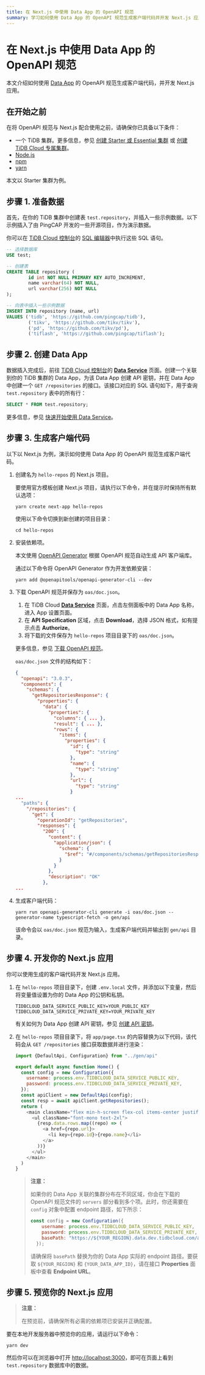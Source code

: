 ```yaml
---
title: 在 Next.js 中使用 Data App 的 OpenAPI 规范
summary: 学习如何使用 Data App 的 OpenAPI 规范生成客户端代码并开发 Next.js 应用。
---
```


# 在 Next.js 中使用 Data App 的 OpenAPI 规范

本文介绍如何使用 [Data App](/tidb-cloud/tidb-cloud-glossary.md#data-app) 的 OpenAPI 规范生成客户端代码，并开发 Next.js 应用。

## 在开始之前

在将 OpenAPI 规范与 Next.js 配合使用之前，请确保你已具备以下条件：

- 一个 TiDB 集群。更多信息，参见 [创建 Starter 或 Essential 集群](/tidb-cloud/create-tidb-cluster-serverless.md) 或 [创建 TiDB Cloud 专属集群](/tidb-cloud/create-tidb-cluster.md)。
- [Node.js](https://nodejs.org/en/download)
- [npm](https://docs.npmjs.com/downloading-and-installing-node-js-and-npm)
- [yarn](https://yarnpkg.com/getting-started/install)

本文以 Starter 集群为例。

## 步骤 1. 准备数据

首先，在你的 TiDB 集群中创建表 `test.repository`，并插入一些示例数据。以下示例插入了由 PingCAP 开发的一些开源项目，作为演示数据。

你可以在 [TiDB Cloud 控制台](https://tidbcloud.com)的 [SQL 编辑器](/tidb-cloud/explore-data-with-chat2query.md)中执行这些 SQL 语句。

```sql
-- 选择数据库
USE test;

-- 创建表
CREATE TABLE repository (
        id int NOT NULL PRIMARY KEY AUTO_INCREMENT,
        name varchar(64) NOT NULL,
        url varchar(256) NOT NULL
);

-- 向表中插入一些示例数据
INSERT INTO repository (name, url)
VALUES ('tidb', 'https://github.com/pingcap/tidb'),
        ('tikv', 'https://github.com/tikv/tikv'),
        ('pd', 'https://github.com/tikv/pd'),
        ('tiflash', 'https://github.com/pingcap/tiflash');
```

## 步骤 2. 创建 Data App

数据插入完成后，前往 [TiDB Cloud 控制台](https://tidbcloud.com)的 [**Data Service**](https://tidbcloud.com/project/data-service) 页面。创建一个关联到你的 TiDB 集群的 Data App，为该 Data App 创建 API 密钥，并在 Data App 中创建一个 `GET /repositories` 的接口。该接口对应的 SQL 语句如下，用于查询 `test.repository` 表中的所有行：

```sql
SELECT * FROM test.repository;
```

更多信息，参见 [快速开始使用 Data Service](/tidb-cloud/data-service-get-started.md)。

## 步骤 3. 生成客户端代码

以下以 Next.js 为例，演示如何使用 Data App 的 OpenAPI 规范生成客户端代码。

1. 创建名为 `hello-repos` 的 Next.js 项目。

    要使用官方模板创建 Next.js 项目，请执行以下命令，并在提示时保持所有默认选项：

    ```shell
    yarn create next-app hello-repos
    ```

    使用以下命令切换到新创建的项目目录：

    ```shell
    cd hello-repos
    ```

2. 安装依赖项。

    本文使用 [OpenAPI Generator](https://github.com/OpenAPITools/openapi-generator) 根据 OpenAPI 规范自动生成 API 客户端库。

    通过以下命令将 OpenAPI Generator 作为开发依赖安装：

    ```shell
    yarn add @openapitools/openapi-generator-cli --dev
    ```

3. 下载 OpenAPI 规范并保存为 `oas/doc.json`。

    1. 在 TiDB Cloud [**Data Service**](https://tidbcloud.com/project/data-service) 页面，点击左侧面板中的 Data App 名称，进入 App 设置页面。
    2. 在 **API Specification** 区域，点击 **Download**，选择 JSON 格式，如有提示点击 **Authorize**。
    3. 将下载的文件保存为 `hello-repos` 项目目录下的 `oas/doc.json`。

    更多信息，参见 [下载 OpenAPI 规范](/tidb-cloud/data-service-manage-data-app.md#download-the-openapi-specification)。

    `oas/doc.json` 文件的结构如下：

    ```json
    {
      "openapi": "3.0.3",
      "components": {
        "schemas": {
          "getRepositoriesResponse": {
            "properties": {
              "data": {
                "properties": {
                  "columns": { ... },
                  "result": { ... },
                  "rows": {
                    "items": {
                      "properties": {
                        "id": {
                          "type": "string"
                        },
                        "name": {
                          "type": "string"
                        },
                        "url": {
                          "type": "string"
                        }
    ...
      "paths": {
        "/repositories": {
          "get": {
            "operationId": "getRepositories",
            "responses": {
              "200": {
                "content": {
                  "application/json": {
                    "schema": {
                      "$ref": "#/components/schemas/getRepositoriesResponse"
                    }
                  }
                },
                "description": "OK"
              },
    ...
    ```

4. 生成客户端代码：

    ```shell
    yarn run openapi-generator-cli generate -i oas/doc.json --generator-name typescript-fetch -o gen/api
    ```

    该命令会以 `oas/doc.json` 规范为输入，生成客户端代码并输出到 `gen/api` 目录。

## 步骤 4. 开发你的 Next.js 应用

你可以使用生成的客户端代码开发 Next.js 应用。

1. 在 `hello-repos` 项目目录下，创建 `.env.local` 文件，并添加以下变量，然后将变量值设置为你的 Data App 的公钥和私钥。

    ```
    TIDBCLOUD_DATA_SERVICE_PUBLIC_KEY=YOUR_PUBLIC_KEY
    TIDBCLOUD_DATA_SERVICE_PRIVATE_KEY=YOUR_PRIVATE_KEY
    ```

    有关如何为 Data App 创建 API 密钥，参见 [创建 API 密钥](/tidb-cloud/data-service-api-key.md#create-an-api-key)。

2. 在 `hello-repos` 项目目录下，将 `app/page.tsx` 的内容替换为以下代码，该代码会从 `GET /repositories` 接口获取数据并进行渲染：

    ```js
    import {DefaultApi, Configuration} from "../gen/api"

    export default async function Home() {
      const config = new Configuration({
        username: process.env.TIDBCLOUD_DATA_SERVICE_PUBLIC_KEY,
        password: process.env.TIDBCLOUD_DATA_SERVICE_PRIVATE_KEY,
      });
      const apiClient = new DefaultApi(config);
      const resp = await apiClient.getRepositories();
      return (
        <main className="flex min-h-screen flex-col items-center justify-between p-24">
          <ul className="font-mono text-2xl">
            {resp.data.rows.map((repo) => (
              <a href={repo.url}>
                <li key={repo.id}>{repo.name}</li>
              </a>
            ))}
          </ul>
        </main>
      )
    }
    ```

    > **注意：**
    >
    > 如果你的 Data App 关联的集群分布在不同区域，你会在下载的 OpenAPI 规范文件的 `servers` 部分看到多个项。此时，你还需要在 `config` 对象中配置 endpoint 路径，如下所示：
    >
    >  ```js
    >  const config = new Configuration({
    >      username: process.env.TIDBCLOUD_DATA_SERVICE_PUBLIC_KEY,
    >      password: process.env.TIDBCLOUD_DATA_SERVICE_PRIVATE_KEY,
    >      basePath: "https://${YOUR_REGION}.data.dev.tidbcloud.com/api/v1beta/app/${YOUR_DATA_APP_ID}/endpoint"
    >    });
    >  ```
    >
    > 请确保将 `basePath` 替换为你的 Data App 实际的 endpoint 路径。要获取 `${YOUR_REGION}` 和 `{YOUR_DATA_APP_ID}`，请在接口 **Properties** 面板中查看 **Endpoint URL**。

## 步骤 5. 预览你的 Next.js 应用

> **注意：**
>
> 在预览前，请确保所有必需的依赖项已安装并正确配置。

要在本地开发服务器中预览你的应用，请运行以下命令：

```shell
yarn dev
```

然后你可以在浏览器中打开 [http://localhost:3000](http://localhost:3000)，即可在页面上看到 `test.repository` 数据库中的数据。